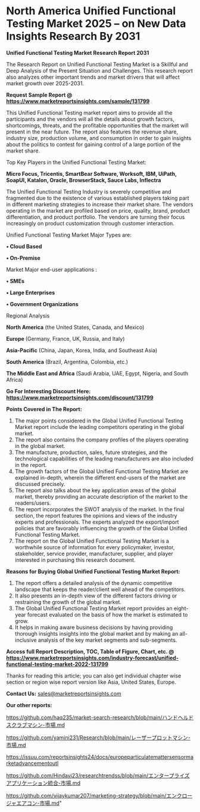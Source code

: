 # North America Unified Functional Testing Market 2025 – on New Data Insights Research By 2031

<strong>Unified Functional Testing Market Research Report 2031</strong>

The Research Report on Unified Functional Testing Market is a Skillful and Deep Analysis of the Present Situation and Challenges. This research report also analyzes other important trends and market drivers that will affect market growth over 2025-2031.

<strong>Request Sample Report @ <a href=https://www.marketreportsinsights.com/sample/131799>https://www.marketreportsinsights.com/sample/131799</a></strong>

This Unified Functional Testing market report aims to provide all the participants and the vendors will all the details about growth factors, shortcomings, threats, and the profitable opportunities that the market will present in the near future. The report also features the revenue share, industry size, production volume, and consumption in order to gain insights about the politics to contest for gaining control of a large portion of the market share.

Top Key Players in the Unified Functional Testing Market:

<strong>Micro Focus, Tricentis, SmartBear Software, Worksoft, IBM, UiPath, SoapUI, Katalon, Oracle, BrowserStack, Sauce Labs, Inflectra</strong>

The Unified Functional Testing Industry is severely competitive and fragmented due to the existence of various established players taking part in different marketing strategies to increase their market share. The vendors operating in the market are profiled based on price, quality, brand, product differentiation, and product portfolio. The vendors are turning their focus increasingly on product customization through customer interaction.

Unified Functional Testing Market Major Types are:

<strong>• Cloud Based

• On-Premise</strong>

Market Major end-user applications :

<strong>• SMEs

• Large Enterprises

• Government Organizations</strong>

Regional Analysis

</u><strong><b>North America</b></strong> (the United States, Canada, and Mexico)

<strong><b>Europe </b></strong>(Germany, France, UK, Russia, and Italy)

<strong><b>Asia-Pacific</b></strong> (China, Japan, Korea, India, and Southeast Asia)

<strong><b>South America</b></strong> (Brazil, Argentina, Colombia, etc.)

<strong><b>The Middle East and Africa</b></strong> (Saudi Arabia, UAE, Egypt, Nigeria, and South Africa)

<strong>Go For Interesting Discount Here: <a href=https://www.marketreportsinsights.com/discount/131799>https://www.marketreportsinsights.com/discount/131799</a></strong>

<strong>Points Covered in The Report:</strong>
<ol>
  <li>The major points considered in the Global Unified Functional Testing Market report include the leading competitors operating in the global market.</li>
  <li>The report also contains the company profiles of the players operating in the global market.</li>
  <li>The manufacture, production, sales, future strategies, and the technological capabilities of the leading manufacturers are also included in the report.</li>
  <li>The growth factors of the Global Unified Functional Testing Market are explained in-depth, wherein the different end-users of the market are discussed precisely.</li>
  <li>The report also talks about the key application areas of the global market, thereby providing an accurate description of the market to the readers/users.</li>
  <li>The report incorporates the SWOT analysis of the market. In the final section, the report features the opinions and views of the industry experts and professionals. The experts analyzed the export/import policies that are favorably influencing the growth of the Global Unified Functional Testing Market.</li>
  <li>The report on the Global Unified Functional Testing Market is a worthwhile source of information for every policymaker, investor, stakeholder, service provider, manufacturer, supplier, and player interested in purchasing this research document.</li>
</ol>
<strong>Reasons for Buying Global Unified Functional Testing Market Report:</strong>

<ol>
  <li>The report offers a detailed analysis of the dynamic competitive landscape that keeps the reader/client well ahead of the competitors.</li>
  <li>It also presents an in-depth view of the different factors driving or restraining the growth of the global market.</li>
  <li>The Global Unified Functional Testing Market report provides an eight-year forecast evaluated on the basis of how the market is estimated to grow.</li>
  <li>It helps in making aware business decisions by having providing thorough insights insights into the global market and by making an all-inclusive analysis of the key market segments and sub-segments.</li>
</ol>
<strong>Access full Report Description, TOC, Table of Figure, Chart, etc. @ <a href=https://www.marketreportsinsights.com/industry-forecast/unified-functional-testing-market-2022-131799>https://www.marketreportsinsights.com/industry-forecast/unified-functional-testing-market-2022-131799</a></strong>


Thanks for reading this article; you can also get individual chapter wise section or region wise report version like Asia, United States, Europe.

<strong>Contact Us:</strong>
sales@marketreportsinsights.com

<strong>Our other reports:</strong>

<a href=https://github.com/haq235/market-search-research/blob/main/ハンドヘルドスクラブマシン-市場.md>https://github.com/haq235/market-search-research/blob/main/ハンドヘルドスクラブマシン-市場.md</a>

<a href=https://github.com/yamini231/Research/blob/main/レーザープロットマシン-市場.md>https://github.com/yamini231/Research/blob/main/レーザープロットマシン-市場.md</a>

<a href=https://issuu.com/reportsinsights24/docs/europeparticulatemattersensormarketadvancementoutl>https://issuu.com/reportsinsights24/docs/europeparticulatemattersensormarketadvancementoutl</a>

<a href=https://github.com/Hindavi23/researchtrendss/blob/main/エンタープライズアプリケーション統合-市場.md>https://github.com/Hindavi23/researchtrendss/blob/main/エンタープライズアプリケーション統合-市場.md</a>

<a href=https://github.com/vijaykumar207/marketing-strategy/blob/main/エンクロージャエアコン-市場.md>https://github.com/vijaykumar207/marketing-strategy/blob/main/エンクロージャエアコン-市場.md</a>"
